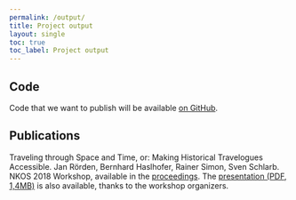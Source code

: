 ```yaml
---
permalink: /output/
title: Project output
layout: single
toc: true
toc_label: Project output
---
```


## Code

Code that we want to publish will be available [on GitHub](https://github.com/Travelogues).

## Publications

Traveling through Space and Time, or: Making Historical Travelogues Accessible. 
Jan Rörden, Bernhard Haslhofer, Rainer Simon, Sven Schlarb. NKOS 2018 Workshop, available in the [proceedings](http://ceur-ws.org/Vol-2200/).
The [presentation (PDF, 1,4MB)](https://at-web1.comp.glam.ac.uk/pages/research/hypermedia/nkos/nkos2018/content/5-Jan-Roerden.pdf)
is also available, thanks to the workshop organizers.
